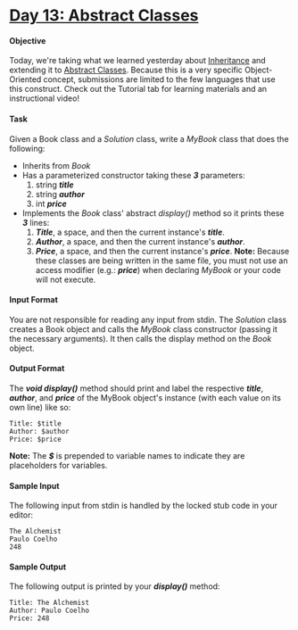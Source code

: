 # [Day 13: Abstract Classes](https://www.hackerrank.com/challenges/30-abstract-classes)

#### Objective
Today, we're taking what we learned yesterday about [Inheritance](https://docs.oracle.com/javase/tutorial/java/IandI/subclasses.html) and extending it to [Abstract Classes](https://docs.oracle.com/javase/tutorial/java/IandI/abstract.html). Because this is a very specific Object-Oriented concept, submissions are limited to the few languages that use this construct. Check out the Tutorial tab for learning materials and an instructional video!

#### Task
Given a Book class and a *Solution* class, write a *MyBook* class that does the following:
* Inherits from *Book*
* Has a parameterized constructor taking these __*3*__ parameters:
    1. string __*title*__
    2. string __*author*__
    3. int __*price*__
* Implements the *Book* class' abstract *display()* method so it prints these __*3*__ lines:
    1. __*Title*__, a space, and then the current instance's __*title*__.
    2. __*Author*__, a space, and then the current instance's __*author*__.
    3. __*Price*__, a space, and then the current instance's __*price*__.
__Note:__ Because these classes are being written in the same file, you must not use an access modifier (e.g.: __*price*__) when declaring *MyBook* or your code will not execute.

#### Input Format
You are not responsible for reading any input from stdin. The *Solution* class creates a Book object and calls the *MyBook* class constructor (passing it the necessary arguments). It then calls the display method on the *Book* object.

#### Output Format
The __*void display()*__ method should print and label the respective __*title*__, __*author*__, and __*price*__ of the MyBook object's instance (with each value on its own line) like so:
```
Title: $title
Author: $author
Price: $price
```
__Note:__ The __*$*__ is prepended to variable names to indicate they are placeholders for variables.

#### Sample Input
The following input from stdin is handled by the locked stub code in your editor:
```
The Alchemist
Paulo Coelho
248
```

#### Sample Output
The following output is printed by your __*display()*__ method:
```
Title: The Alchemist
Author: Paulo Coelho
Price: 248
```   
